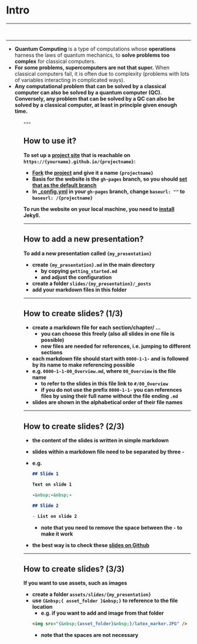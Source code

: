 <!-- .slide: data-background="#E6F7FF" -->

# Intro <!-- .element: class="r-fit-text" -->

---

<!-- .slide: data-background-transition="slide" data-background="https://www.esa.int/var/esa/storage/images/esa_multimedia/images/2020/11/interior_of_ibm_s_quantum_computer/22347919-1-eng-GB/Interior_of_IBM_s_quantum_computer.jpg" -->

<font color="white"> What is Quantum Computing? </font>

---
<p><span style="background-color: yellow;">
<ul>
  <li><b>Quantum Computing</b> is a type of computations whose <b>operations</b> harness the laws of quantum mechanics, to <b>solve problems too complex</b> for classical computers.</li>
  <li><b>For some problems, supercomputers are not that super.</b> When classical computers fail, it is often due to complexity (problems with lots of variables interacting in complicated ways).</li>
  <li><b>Any computational problem that can be solved by a classical computer can also be solved by a quantum computer (QC). Conversely, <b>any problem that can be solved by a QC can also be solved by a classical computer, at least in principle given enough time.</b></li>
<ul>
</span></p>
---

## How to use it?

To set up a [project site](https://help.github.com/articles/user-organization-and-project-pages/#project-pages) that is reachable on `https://{yourname}.github.io/{projectname}`:

- [Fork](https://docs.github.com/en/github/getting-started-with-github/fork-a-repo) the [project]({{site.githuburl}}) and give it a name `{projectname}`
- Basis for the website is the `gh-pages` branch, so you should [set that as the default branch](https://help.github.com/articles/setting-the-default-branch/)
- In [\_config.yml](./_config.yml) in your `gh-pages` branch, change `baseurl: ""` to `baseurl: /{projectname}`

To run the website on your local machine, you need to [install](https://jekyllrb.com/docs/installation/) Jekyll.

---

## How to add a new presentation?

To add a new presentation called `{my_presentation}`

- create `{my_presentation}.md` in the main directory
  - by copying `getting_started.md`
  - and adjust the configuration
- create a folder `slides/{my_presentation}/_posts`
- add your markdown files in this folder

---

## How to create slides? (1/3)

- create a markdown file for each section/chapter/ ...
  - you can choose this freely (also all slides in one file is possible)
  - new files are needed for references, i.e. jumping to different sections
- each markdown file should start with `0000-1-1-` and is followed by its name to make referencing possible
- e.g. `0000-1-1-00_Overview.md`, where `00_Overview` is the file name
  - to refer to the slides in this file link to `#/00_Overview`
  - if you do not use the prefix `0000-1-1-` you can references files by using their full name without the file ending `.md`
- slides are shown in the alphabetical order of their file names

---

## How to create slides? (2/3)

- the content of the slides is written in simple markdown
- slides within a markdown file need to be separated by three `-`
- e.g.

  ```markdown
  ## Slide 1

  Text on slide 1

  -&nbsp;-&nbsp;-

  ## Slide 2

  - List on slide 2
  ```

  - note that you need to remove the space between the `-` to make it work

- the best way is to check these [slides on Github]({{site.githuburl}}/tree/gh-pages/slides/getting_started/_posts)

---

## How to create slides? (3/3)

If you want to use assets, such as images

- create a folder `assets/slides/{my_presentation}`
- use `{&nbsp;{ asset_folder }&nbsp;}` to reference to the file location
  - e.g. if you want to add and image from that folder
  ```html
  <img src="{&nbsp;{asset_folder}&nbsp;}/latex_marker.JPG" />
  ```
  - note that the spaces are not necessary
